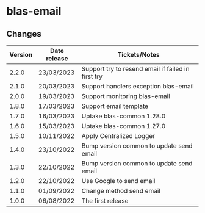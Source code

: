 # blas-email

## Changes

| Version | Date release | Tickets/Notes                                      |
|---------|--------------|----------------------------------------------------|
| 2.2.0   | 23/03/2023   | Support try to resend email if failed in first try |
| 2.1.0   | 20/03/2023   | Support handlers exception blas-email              |
| 2.0.0   | 19/03/2023   | Support monitoring blas-email                      |
| 1.8.0   | 17/03/2023   | Support email template                             |
| 1.7.0   | 16/03/2023   | Uptake blas-common 1.28.0                          |
| 1.6.0   | 15/03/2023   | Uptake blas-common 1.27.0                          |
| 1.5.0   | 10/11/2022   | Apply Centralized Logger                           |
| 1.4.0   | 23/10/2022   | Bump version common to update send email           |
| 1.3.0   | 22/10/2022   | Bump version common to update send email           |
| 1.2.0   | 22/10/2022   | Use Google to send email                           |
| 1.1.0   | 01/09/2022   | Change method send email                           |
| 1.0.0   | 06/08/2022   | The first release                                  |

